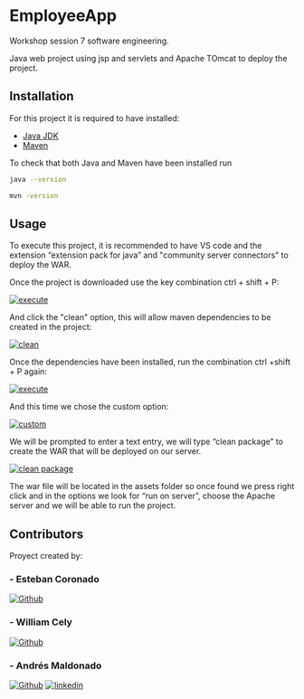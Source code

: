 # EmployeeApp

Workshop session 7 software engineering.

Java web project using jsp and servlets and Apache TOmcat to deploy the project.

## Installation

For this project it is required to have installed:
- [Java JDK](https://www.oracle.com/co/java/technologies/downloads/)
- [Maven](https://maven.apache.org/download.cgi)

To check that both Java and Maven have been installed run

```bash
java --version
```

```bash
mvn -version
```

## Usage

To execute this project, it is recommended to have VS code and the extension “extension pack for java” and "community server connectors" to deploy the WAR.

Once the project is downloaded use the key combination ctrl + shift + P:

[![execute](https://i.postimg.cc/TY2NcHWH/Captura-de-pantalla-2024-09-14-154949.png)](https://postimg.cc/w3Pkq22h)

And click the "clean" option, this will allow maven dependencies to be created in the project:

[![clean](https://i.postimg.cc/5tH898Q3/Captura-de-pantalla-2024-09-14-155233.png)](https://postimg.cc/B80jMLgL)

Once the dependencies have been installed, run the combination ctrl +shift + P again:

[![execute](https://i.postimg.cc/TY2NcHWH/Captura-de-pantalla-2024-09-14-154949.png)](https://postimg.cc/w3Pkq22h)

And this time we chose the custom option:

[![custom](https://i.postimg.cc/zGqr1kMs/Captura-de-pantalla-2024-09-14-155412.png)](https://postimg.cc/0bX3Y79n)

We will be prompted to enter a text entry, we will type “clean package” to create the WAR that will be deployed on our server.

[![clean package](https://i.postimg.cc/MpLdY6y9/Captura-de-pantalla-2024-09-14-155428.png)](https://postimg.cc/NK16swCX)

The war file will be located in the assets folder so once found we press right click and in the options we look for “run on server”, choose the Apache server and we will be able to run the project.

## Contributors

Proyect created by:

### - Esteban Coronado
[![Github](https://img.shields.io/badge/github-%2324292e.svg?&style=for-the-badge&logo=github&logoColor=white)](https://github.com/Esteban-Coronado)
### - William Cely
[![Github](https://img.shields.io/badge/github-%2324292e.svg?&style=for-the-badge&logo=github&logoColor=white)](https://github.com/WilliamC111)
### - Andrés Maldonado
[![Github](https://img.shields.io/badge/github-%2324292e.svg?&style=for-the-badge&logo=github&logoColor=white)](https://github.com/AndresMaldonado200338)
[![linkedin](https://img.shields.io/badge/linkedin-0A66C2?style=for-the-badge&logo=linkedin&logoColor=white)](https://www.linkedin.com/in/amaldonados/)